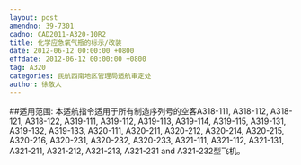 ```yaml
---
layout: post
amendno: 39-7301
cadno: CAD2011-A320-10R2
title: 化学应急氧气瓶的标示/改装
date: 2012-06-12 00:00:00 +0800
effdate: 2012-06-12 00:00:00 +0800
tag: A320
categories: 民航西南地区管理局适航审定处
author: 徐敬人
---
```


##适用范围:
本适航指令适用于所有制造序列号的空客A318-111, A318-112, A318-121, A318-122, A319-111, A319-112, A319-113, A319-114, A319-115, A319-131, A319-132, A319-133, A320-111, A320-211, A320-212, A320-214, A320-215, A320-216, A320-231, A320-232, A320-233, A321-111, A321-112, A321-131, A321-211, A321-212, A321-213, A321-231 and A321-232型飞机。

